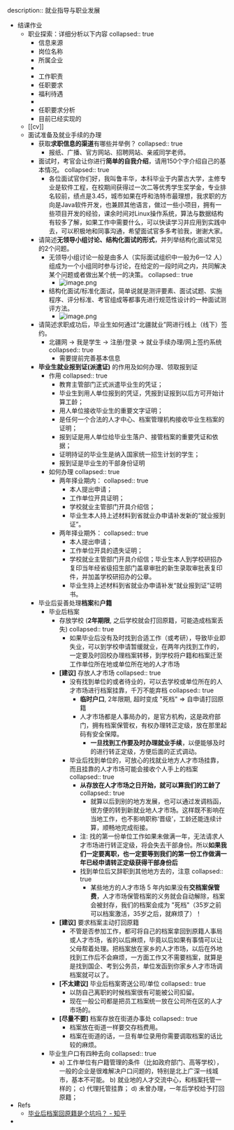 description:: 就业指导与职业发展

- 结课作业
  - 职业探索：详细分析以下内容
    collapsed:: true
    - 信息来源
    - 岗位名称
    - 所属企业
    -
    - 工作职责
    - 任职要求
    - 福利待遇
    -
    - 任职要求分析
    - 目前已经实现的
  - [[cv]]
  - 面试准备及就业手续的办理
    - 获取**求职信息的渠道**有哪些并举例？
      collapsed:: true
      - 报纸、广播、官方网站、招聘网站、亲戚同学老师。
    - 面试时，考官会让你进行**简单的自我介绍**，请用150个字介绍自己的基本情况。
      collapsed:: true
      - 各位面试官你们好，我叫鲁丰华，本科毕业于内蒙古大学，主修专业是软件工程，在校期间获得过一次二等优秀学生奖学金，专业排名较前，绩点是3.45，城市如果在呼和浩特市最理想，我求职的方向是Java软件开发，也兼顾其他语言，做过一些小项目，拥有一些项目开发的经验，课余时间对Linux操作系统，算法与数据结构有较多了解，如果工作中需要什么，可以快读学习并应用到实践中去，可以积极地和同事沟通，希望面试官多多考验我，谢谢大家。
    - 请简述**无领导小组讨论、结构化面试的形式**，并列举结构化面试常见的2个问题。
      - 无领导小组讨论一般是由多人（实际面试组织中一般为6—12 人）组成为一个小组同时参与讨论，在给定的一段时间之内，共同解决某个问题或者做出某个统一的决策。
        collapsed:: true
        - ![image.png](../assets/imu/work/image_1662112507160_0.png)
      - 结构化面试/标准化面试，简单说就是测评要素、面试试题、实施程序、评分标准、考官组成等都事先进行规范性设计的一种面试测评方法。
        - ![image.png](../assets/imu/work/image_1662112516434_0.png)
    - 请简述求职成功后，毕业生如何通过“北疆就业”网进行线上（线下）签约。
      - 北疆网 -> 我是学生 -> 注册/登录 -> 就业手续办理/网上签约系统
        collapsed:: true
        - 需要提前完善基本信息
    - **毕业生就业报到证(派遣证)** 的作用及如何办理、领取报到证
      - 作用
        collapsed:: true
        - 教育主管部门正式派遣毕业生的凭证；
        - 毕业生到用人单位报到的凭证，凭报到证报到以后方可开始计算工龄；
        - 用人单位接收毕业生的重要文字证明；
        - 是任何一个合法的人才中心、档案管理机构接收毕业生档案的证明；
        - 报到证是用人单位给毕业生落户、接管档案的重要凭证和依据；
        - 证明持证的毕业生是纳入国家统一招生计划的学生；
        - 报到证是毕业生的干部身份证明
      - 如何办理
        collapsed:: true
        - 两年择业期内：
          collapsed:: true
          - 本人提出申请；
          - 工作单位开具证明；
          - 学校就业主管部门开具介绍信；
          - 毕业生本人持上述材料到省就业办申请补发新的“就业报到证”。
        - 两年择业期外：
          collapsed:: true
          - 本人提出申请；
          - 工作单位开具的遗失证明；
          - 学校就业主管部门开具介绍信；毕业生本人到学校研招办复印当年经省级招生部门盖章审批的新生录取审批表复印件，并加盖学校研招办的公章。
          - 毕业生持上述材料到省就业办申请补发“就业报到证”证明书。
    - 毕业后妥善处理**档案**和**户籍**
      - 毕业后档案
        - 存放学校 (**2年期限**, 之后学校就会打回原籍，可能造成档案丢失)
          collapsed:: true
          - 如果毕业后没有及时找到合适工作（或考研），导致毕业即失业，可以到学校申请暂缓就业，在两年内找到工作的，一定要及时回校办理档案转移，到学校将户籍和档案迁至工作单位所在地或单位所在地的人才市场
        - **[建议]** 存放人才市场
          collapsed:: true
          - 没有找到单位的或者待业的，可以去学校或单位所在的人才市场进行档案挂靠，千万不能弃档
            collapsed:: true
            - **临时户口**, 2年限期, 超时变成 "死档" => 自申请打回原籍
            - 人才市场都是人事局办的，是官方机构，这是政府部门，拥有档案保管权，有权办理转正定级，放在那里起码有安全保障。
              - **一旦找到工作要及时办理就业手续**，以便能够及时的进行转正定级，方便后面的正式调动。
          - 毕业后找到单位的，可放心的找就业地方人才市场挂靠，而且挂靠的人才市场可能会接收个人手上的档案
            collapsed:: true
            - **从存放在人才市场之日开始，就可以算我们的工龄了**
              collapsed:: true
              - 就算以后到别的地方发展，也可以通过发调档函，很方便的转到新就业地人才市场。这样既不影响在当地工作，也不影响职称‘晋级’，工龄还能连续计算，顺畅地完成衔接。
            - 注: 找的第一份单位工作如果未做满一年，无法请求人才市场进行转正定级，将会失去干部身份。所以**如果我们一定要离职，也一定要等到我们的第一份工作做满一年已经申请转正定级获得干部身份后**
            - 找到单位后又辞职到其他地方去的，注意
              collapsed:: true
              - 某些地方的人才市场 5 年内如果没有**交档案保管费**，人才市场保管档案的义务就会自动解除，档案会被封存，我们的档案会成为 "死档"（35岁之前可以档案激活，35岁之后，就麻烦了）！
        - **[建议]** 要求档案主动打回原籍
          - 不管是否参加工作，都可将自己的档案拿回到原籍人事局或人才市场，省的以后麻烦，毕竟以后如果有事情可以让父母帮着处理。把档案放在家乡的人才市场，以后在外地找到工作后不会麻烦，一方面工作又不需要档案，就算是是找到国企、考到公务员，单位发函到你家乡人才市场调档案就可以了。
        - **[不太建议]** 毕业后档案寄送公司/单位
          collapsed:: true
          - 以防自己离职的时候档案很有可能被公司扣留。
          - 现在一般公司都是把员工档案统一放在公司所在区的人才市场的。
        - **[尽量不要]** 档案存放在街道办事处
          collapsed:: true
          - 档案放在街道一样要交存档费用。
          - 档案在街道的话，一旦有单位录用你需要调取档案的话比较的麻烦。
      - 毕业生户口有四种去向
        collapsed:: true
        - a)  工作单位有户籍管理的条件（比如政府部门、高等学校），一般的企业是很难解决户口问题的，特别是北上广深一线城市，基本不可能。
          b)  就业地的人才交流中心，和档案托管一样的；
          c)  代理托管挂靠；
          d)  未曾办理，一年后学校给予打回原籍；
- Refs
  - [毕业后档案回原籍是个坑吗？ - 知乎](https://zhuanlan.zhihu.com/p/86926385)
-